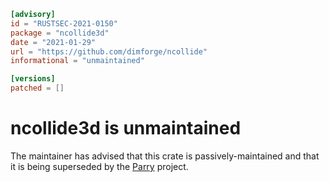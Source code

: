 ```toml
[advisory]
id = "RUSTSEC-2021-0150"
package = "ncollide3d"
date = "2021-01-29"
url = "https://github.com/dimforge/ncollide"
informational = "unmaintained"

[versions]
patched = []
```
# ncollide3d is unmaintained

The maintainer has advised that this crate is passively-maintained and that it
is being superseded by the [Parry](https://github.com/dimforge/parry) project.
